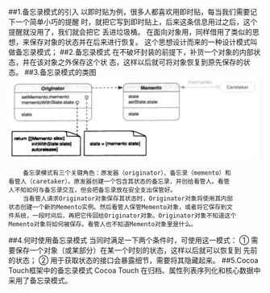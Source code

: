 ##1.备忘录模式的引入
        以即时贴为例，很多人都喜欢用即时贴，每当我们需要记下一个简单小巧的提醒
    时，就把它写到即时贴上，后来这条信息用过之后，这个提醒就没用了，我们就会把它
    丢进垃圾桶。
        在面向对象用，同样借用了类似的思想，来保存对象的状态并在后来进行恢复。
    这个思想设计而来的一种设计模式叫做备忘录模式；
##2.备忘录模式
        在不破坏封装的前提下，补货一个对象的内部状态，并在该对象之外保存这个状
    态，这样以后就可将对象恢复到原先保存的状态。
##3.备忘录模式的类图
![](memorandum.png)

        备忘录模式有三个关键角色：原发器（originator）、备忘录（memento）和
    看管人（caretaker）。原发器创建一个包含其状态的备忘录，并创给看管人。看管
    人不知如何与备忘录交互，但会把备忘录放在安全支出保管好。
        当看管人请求Originator对象保存其状态时，Originator对象将使用其内部
    状态创建一个新的Memento实例。然后看管人保管Memento对象，或者将它保存到文
    件系统，一段时间后，再把它传回给Originator对象。Originator对象不知道这个
    Memento对象将如何被保存。看管人也不知道Memento对象里是什么。
##4.何时使用备忘录模式
        当同时满足一下两个条件时，可使用这一模式：
        ① 需要保存一个对象（或某部分）在某一个时刻的状态，这样以后就可以恢复到
    先前的状态；
        ② 用于获取状态的接口会暴露细节，需要将其隐藏起来。
##5.Cocoa Touch框架中的备忘录模式
        Cocoa Touch 在归档、属性列表序列化和核心数据中采用了备忘录模式。
